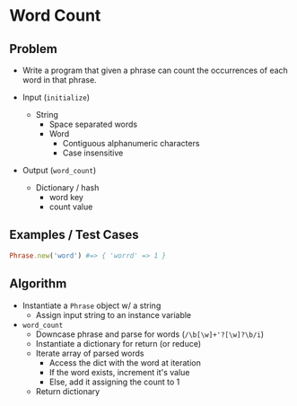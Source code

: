 # Word Count

## Problem

- Write a program that given a phrase can count the occurrences of each word in that phrase.
- Input (`initialize`)
  - String
    - Space separated words
    - Word
      - Contiguous alphanumeric characters
      - Case insensitive

- Output (`word_count`)
  - Dictionary / hash
    - word key
    - count value

## Examples / Test Cases

```ruby
Phrase.new('word') #=> { 'worrd' => 1 }
```

## Algorithm

- Instantiate a `Phrase` object w/ a string
  - Assign input string to an instance variable
- `word_count`
  - Downcase phrase and parse for words (`/\b[\w]+'?[\w]?\b/i`)
  - Instantiate a dictionary for return (or reduce)
  - Iterate array of parsed words
    - Access the dict with the word at iteration
    - If the word exists, increment it's value
    - Else, add it assigning the count to 1
  - Return dictionary
